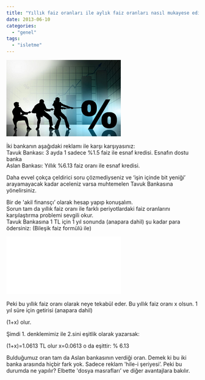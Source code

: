 ```yaml
---
title: "Yıllık faiz oranları ile aylık faiz oranları nasıl mukayese edilebilir?"
date: 2013-06-10
categories: 
  - "genel"
tags: 
  - "isletme"
---
```


[![](/images/f5bb9-ffaz.jpg)](https://suatatan.wordpress.com/wp-content/uploads/2013/06/f5bb9-ffaz.jpg)

İki bankanın aşağıdaki reklamı ile karşı karşıyasınız:  
Tavuk Bankası: 3 ayda 1 sadece %1.5 faiz ile esnaf kredisi. Esnafın dostu banka  
Aslan Bankası: Yıllık %6.13 faiz oranı ile esnaf kredisi.  
  
Daha evvel çokça çeldirici soru çözmediyseniz ve ‘işin içinde bit yeniği’ arayamayacak kadar aceleniz varsa muhtemelen Tavuk Bankasına yönelirsiniz.  
  
Bir de 'akil finansçı’ olarak hesap yapıp konuşalım.  
Sorun tam da yıllık faiz oranı ile farklı periyotlardaki faiz oranlarını karşılaştırma problemi sevgili okur.  
Tavuk Bankasına 1 TL için 1 yıl sonunda (anapara dahil) şu kadar para ödersiniz: (Bileşik faiz formülü ile)  
  
[![](/images/gif.latex "(1+0.015)^4 =1.0613 TL")](http://www.codecogs.com/eqnedit.php?latex=\(1@plus;0.015\)%5E4%20=1.0613%20TL)  
  
Peki bu yıllık faiz oranı olarak neye tekabül eder. Bu yıllık faiz oranı x olsun. 1 yıl süre için getirisi (anapara dahil)  
  
(1+x) olur.  
  
Şimdi 1. denklemimiz ile 2.sini eşitlik olarak yazarsak:  
  
(1+x)=1.0613 TL olur x=0.0613 o da eşittir: % 6.13  
  
Bulduğumuz oran tam da Aslan bankasının verdiği oran. Demek ki bu iki banka arasında hiçbir fark yok. Sadece reklam 'hile-i şeriyesi’. Peki bu durumda ne yapılır? Elbette 'dosya masrafları’ ve diğer avantajlara bakılır.
